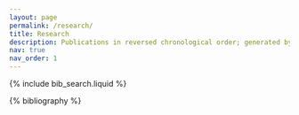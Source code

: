 ```yaml
---
layout: page
permalink: /research/
title: Research
description: Publications in reversed chronological order; generated by jekyll-scholar.
nav: true
nav_order: 1
---
```


<!-- _pages/publications.md -->

<!-- Bibsearch Feature -->

{% include bib_search.liquid %}

<!-- <img src="/assets/img/citation_map.png" alt="Google Citation World Map" title="Google Citation World Map" width="600"/> -->

<div class="publications">

{% bibliography %}

</div>
